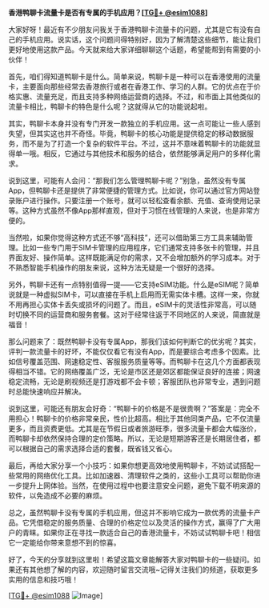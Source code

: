 **香港鸭聊卡流量卡是否有专属的手机应用？[[TG💪+ @esim1088](https://t.me/s/esim1088)]**

大家好呀！最近有不少朋友问我关于香港鸭聊卡流量卡的问题，尤其是它有没有自己的手机应用。说实话，这个问题问得特别好，因为了解清楚这些细节，能让我们更好地使用这款产品。今天就来给大家详细聊聊这个话题，希望能帮到有需要的小伙伴！

首先，咱们得知道鸭聊卡是什么。简单来说，鸭聊卡是一种可以在香港使用的流量卡，主要面向那些经常去香港旅行或者在香港工作、学习的人群。它的优点在于价格实惠、流量充足，而且支持多种网络运营商的选择。不过，和市面上其他类似的流量卡相比，鸭聊卡的特色是什么呢？这就得从它的功能说起啦。

其实，鸭聊卡本身并没有专门开发一款独立的手机应用。这一点可能让一些人感到失望，但其实这也并不奇怪。毕竟，鸭聊卡的核心功能是提供稳定的移动数据服务，而不是为了打造一个复杂的软件平台。不过，这并不意味着鸭聊卡的功能就显得单一哦。相反，它通过与其他技术和服务的结合，依然能够满足用户的多样化需求。

说到这里，可能有人会问：“那我们怎么管理鸭聊卡呢？”别急，虽然没有专属App，但鸭聊卡还是提供了非常便捷的管理方式。比如说，你可以通过官方网站登录账户进行操作。只要注册一个账号，就可以轻松查看余额、充值、查询使用记录等。这种方式虽然不像App那样直观，但对于习惯在线管理的人来说，也是非常方便的。

当然啦，如果你觉得这种方式还不够“高科技”，还可以借助第三方工具来辅助管理。比如一些专门用于SIM卡管理的应用程序，它们通常支持多张卡的管理，并且界面友好、操作简单。这样既能满足你的需求，又不会增加额外的学习成本。对于不熟悉智能手机操作的朋友来说，这种方法无疑是一个很好的选择。

另外，鸭聊卡还有一点特别值得一提——它支持eSIM功能。什么是eSIM呢？简单说就是一种虚拟SIM卡，可以直接在手机上启用而无需实体卡槽。这样一来，你就不用再担心实体卡丢失或损坏的问题了。而且，eSIM卡的灵活性非常高，可以随时切换不同的运营商和服务套餐。这对于经常往返于不同地区的人来说，简直就是福音！

那么问题来了：既然鸭聊卡没有专属App，那我们该如何判断它的优劣呢？其实，评判一款流量卡的好坏，不能仅仅看它有没有App，而是要综合考虑多个因素。比如信号覆盖范围、网速稳定性、客服服务质量等等。而鸭聊卡在这几个方面都表现得相当不错。它的网络覆盖广泛，无论是市区还是郊区都能保证良好的连接；网速稳定流畅，无论是刷视频还是打游戏都不会卡顿；客服团队也非常专业，遇到问题时总能快速响应并解决。

说到这里，可能还有朋友会好奇：“鸭聊卡的价格是不是很贵啊？”答案是：完全不用担心！鸭聊卡的价格非常亲民，性价比超高。相比于其他同类产品，它不仅流量更多，而且资费更低。尤其是在节假日或者旅游旺季，很多流量卡都会大幅涨价，而鸭聊卡却依然保持合理的定价策略。所以，无论是短期游客还是长期居住者，都可以根据自己的需求选择合适的套餐，既省钱又省心。

最后，再给大家分享一个小技巧：如果你想更高效地使用鸭聊卡，不妨试试搭配一些常用的网络优化工具。比如加速器、清理软件之类的，这些小工具可以帮助你进一步提升上网体验。当然，在使用过程中也要注意安全问题，避免下载不明来源的软件，以免造成不必要的麻烦。

总之，虽然鸭聊卡没有专属的手机应用，但这并不影响它成为一款优秀的流量卡产品。它凭借稳定的服务质量、合理的价格定位以及灵活的操作方式，赢得了广大用户的青睐。如果你正在寻找一款适合自己的香港流量卡，不妨试试鸭聊卡吧！相信它一定能给你带来意想不到的惊喜。

好了，今天的分享就到这里啦！希望这篇文章能解答大家对鸭聊卡的一些疑问。如果还有其他想了解的内容，欢迎随时留言交流哦~记得关注我们的频道，获取更多实用的信息和技巧哦！

[[TG💪+ @esim1088](https://t.me/s/esim1088) ![Image](https://i.postimg.cc/4NQfJmqS/Snipaste-2025-05-13-00-14-12.png)]